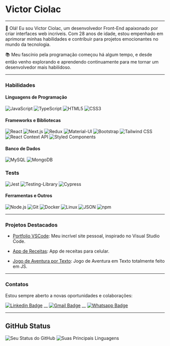 # Victor Ciolac

<hr>

👋 Olá! Eu sou Victor Ciolac, um desenvolvedor Front-End apaixonado por criar interfaces web incríveis. Com 28 anos de idade, estou empenhado em aprimorar minhas habilidades e contribuir para projetos emocionantes no mundo da tecnologia.

📚 Meu fascínio pela programação começou há algum tempo, e desde então venho explorando e aprendendo continuamente para me tornar um desenvolvedor mais habilidoso.

<hr>

### Habilidades

#### Linguagens de Programação
![JavaScript](https://img.shields.io/badge/JavaScript-F7DF1E?style=for-the-badge&logo=javascript&logoColor=black)
![TypeScript](https://img.shields.io/badge/TypeScript-007ACC?style=for-the-badge&logo=typescript&logoColor=white)
![HTML5](https://img.shields.io/badge/HTML5-%23E34F26?style=for-the-badge&logo=html5&logoColor=white)
![CSS3](https://img.shields.io/badge/CSS3-%231572B6?style=for-the-badge&logo=css3&logoColor=white)

#### Frameworks e Bibliotecas
![React](https://img.shields.io/badge/React-%2320232a?style=for-the-badge&logo=react&logoColor=%2361DAFB)
![Next.js](https://img.shields.io/badge/Next-black?style=for-the-badge&logo=next.js&logoColor=white)
![Redux](https://img.shields.io/badge/redux-%23593d88.svg?style=for-the-badge&logo=redux&logoColor=white)
![Material-UI](https://img.shields.io/badge/MUI-%230081CB.svg?style=for-the-badge&logo=mui&logoColor=white)
![Bootstrap](https://img.shields.io/badge/Bootstrap-563D7C?style=for-the-badge&logo=bootstrap&logoColor=white)
![Tailwind CSS](https://img.shields.io/badge/tailwindcss-%2338B2AC.svg?style=for-the-badge&logo=tailwind-css&logoColor=white)
![React Context API](https://img.shields.io/badge/React_Context_API-61DAFB?style=for-the-badge&logo=react&logoColor=%2361DAFB)
![Styled Components](https://img.shields.io/badge/Styled_Components-3D3D3D?style=for-the-badge&logo=styled-components&logoColor=FEA4E7)

#### Banco de Dados
 ![MySQL](https://img.shields.io/badge/MySQL-00000F?style=for-the-badge&logo=mysql&logoColor=white)
![MongoDB](https://img.shields.io/badge/MongoDB-4EA94B?style=for-the-badge&logo=mongodb&logoColor=white)

###  Tests
![Jest](https://img.shields.io/badge/-jest-%23C21325?style=for-the-badge&logo=jest&logoColor=white)
![Testing-Library](https://img.shields.io/badge/-TestingLibrary-%23E33332?style=for-the-badge&logo=testing-library&logoColor=white)
![Cypress](https://img.shields.io/badge/Cypress-FFF?style=for-the-badge&logo=cypress&logoColor=25292D)


#### Ferramentas e Outros
![Node.js](https://img.shields.io/badge/Node.js-339933?style=for-the-badge&logo=nodedotjs&logoColor=white) 
![Git](https://img.shields.io/badge/Git-F05032?style=for-the-badge&logo=git&logoColor=white) 
![Docker](https://img.shields.io/badge/Docker-2496ED?style=for-the-badge&logo=docker&logoColor=white)
![Linux](https://img.shields.io/badge/Linux-EFBB21?style=for-the-badge&logo=linux&logoColor=000)
![JSON](https://img.shields.io/badge/json-5E5C5C?style=for-the-badge&logo=json&logoColor=white) 
![npm](https://img.shields.io/badge/npm-CB3837?style=for-the-badge&logo=npm&logoColor=white)

<hr>

### Projetos Destacados

- [Portfolio VSCode](https://vciolac.vercel.app/): Meu incrível site pessoal, inspirado no Visual Studio Code.


- [App de Receitas](https://recipes-app-vciolac.vercel.app/): App de receitas para celular.


- [Jogo de Aventura por Texto](https://vCiolac.github.io/cyo): Jogo de Aventura em Texto totalmente feito em JS.

<hr>

### Contatos

Estou sempre aberto a novas oportunidades e colaborações:

[![Linkedin Badge](https://img.shields.io/badge/-vCiolac-1e66b4?style=flat-square&logo=Linkedin&logoColor=white&link=https://www.linkedin.com/in/vciolac/)](https://www.linkedin.com/in/vciolac/) 
__
[![Gmail Badge](https://img.shields.io/badge/-vCiolac-c14438?style=flat-square&logo=Gmail&logoColor=white&link=mailto:victor.bcfraga@gmail.com)](mailto:victor.bcfraga@gmail.com)
__
[![Whatsapp Badge](https://img.shields.io/badge/-Whatsapp-00d446?style=flat-square&logo=Whatsapp&logoColor=white&link=https://api.whatsapp.com/send?phone=5521992284002)](https://api.whatsapp.com/send?phone=5521992284002)

<hr>

## GitHub Status

![Seu Status do GitHub](https://github-readme-stats.vercel.app/api?username=vciolac&show_icons=true&theme=radical)
![Suas Principais Linguagens](https://github-readme-stats.vercel.app/api/top-langs/?username=vciolac&layout=compact&theme=radical)
